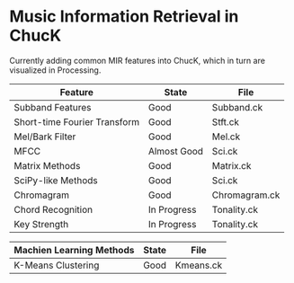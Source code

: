 Music Information Retrieval in ChucK
============

Currently adding common MIR features into ChucK, which in turn are visualized in Processing.

| Feature                       | State         | File          |
| ------------------------------| ------------- | ------------- |
| Subband Features              | Good          | Subband.ck    |
| Short-time Fourier Transform  | Good          | Stft.ck       |
| Mel/Bark Filter               | Good          | Mel.ck        |
| MFCC                          | Almost Good   | Sci.ck        |
| Matrix Methods                | Good          | Matrix.ck     |
| SciPy-like Methods            | Good          | Sci.ck        |
| Chromagram                    | Good          | Chromagram.ck |
| Chord Recognition             | In Progress   | Tonality.ck   |
| Key Strength                  | In Progress   | Tonality.ck   |


| Machien Learning Methods      | State         | File          |
| ------------------------------| ------------- | ------------- |
| K-Means Clustering            | Good          | Kmeans.ck     |
